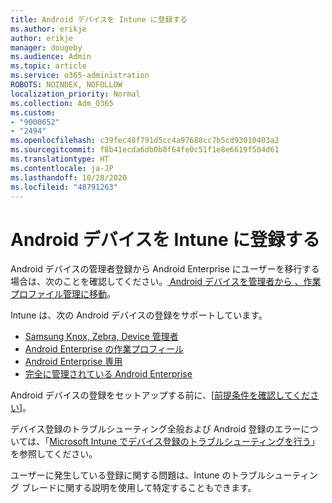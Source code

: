 ```yaml
---
title: Android デバイスを Intune に登録する
ms.author: erikje
author: erikje
manager: dougeby
ms.audience: Admin
ms.topic: article
ms.service: o365-administration
ROBOTS: NOINDEX, NOFOLLOW
localization_priority: Normal
ms.collection: Adm_O365
ms.custom:
- "9000652"
- "2494"
ms.openlocfilehash: c39fec48f791d5cc4a97688cc7b5cd93010403a2
ms.sourcegitcommit: f8b41ecda6db0b8f64fe0c51f1e8e6619f504d61
ms.translationtype: HT
ms.contentlocale: ja-JP
ms.lasthandoff: 10/28/2020
ms.locfileid: "48791263"
---
```

# <a name="enrolling-android-devices-into-intune"></a>Android デバイスを Intune に登録する

Android デバイスの管理者登録から Android Enterprise にユーザーを移行する場合は、次のことを確認してください。[ Android デバイスを管理者から 、作業プロファイル管理に移動](https://docs.microsoft.com/mem/intune/enrollment/android-move-device-admin-work-profile)。

Intune は、次の Android デバイスの登録をサポートしています。  

- [Samsung Knox, Zebra, Device 管理者](https://docs.microsoft.com/mem/intune/enrollment/android-enroll-device-administrator)
- [Android Enterprise の作業プロフィール](https://docs.microsoft.com/mem/intune/enrollment/android-enterprise-overview)
- [Android Enterprise 専用](https://docs.microsoft.com/mem/intune/enrollment/android-dedicated-devices-fully-managed-enroll)
- [完全に管理されている Android Enterprise](https://docs.microsoft.com/mem/intune/enrollment/android-fully-managed-enroll)

Android デバイスの登録をセットアップする前に、[[前提条件を確認してください](https://docs.microsoft.com/intune/enrollment/android-enroll)]。  

デバイス登録のトラブルシューティング全般および Android 登録のエラーについては、「[Microsoft Intune でデバイス登録のトラブルシューティングを行う](https://docs.microsoft.com/mem/intune/enrollment/troubleshoot-android-enrollment)」を参照してください。

ユーザーに発生している登録に関する問題は、Intune のトラブルシューティング ブレードに関する説明を使用して特定することもできます。
